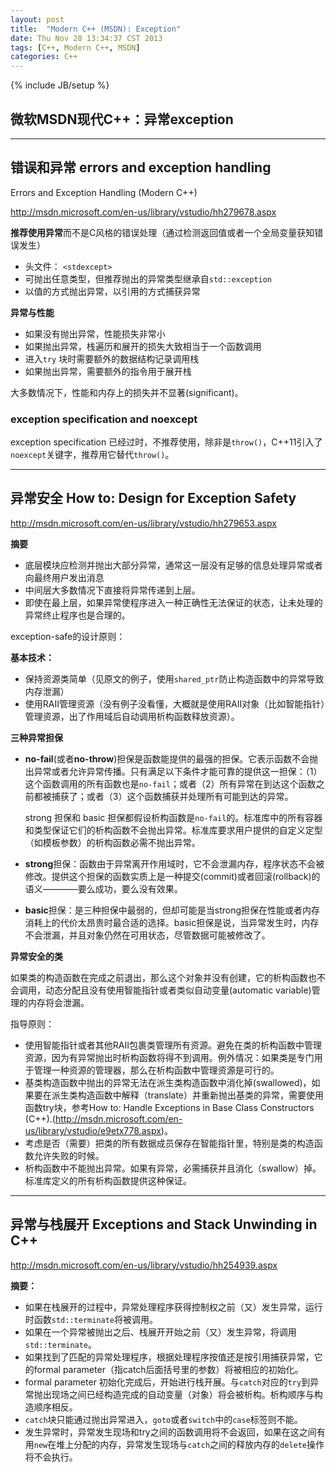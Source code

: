 ```yaml
---
layout: post
title:  "Modern C++ (MSDN): Exception"
date: Thu Nov 28 13:34:37 CST 2013
tags: [C++, Modern C++, MSDN]
categories: C++
---
```

{% include JB/setup %}

微软MSDN现代C++：异常exception
---

---

## 错误和异常 errors and exception handling

Errors and Exception Handling (Modern C++)

<http://msdn.microsoft.com/en-us/library/vstudio/hh279678.aspx>

**推荐使用异常**而不是C风格的错误处理（通过检测返回值或者一个全局变量获知错误发生）

 - 头文件： `<stdexcept>`
 - 可抛出任意类型，但推荐抛出的异常类型继承自`std::exception`
 - 以值的方式抛出异常，以引用的方式捕获异常
 
**异常与性能**

 - 如果没有抛出异常，性能损失非常小
 - 如果抛出异常，栈遍历和展开的损失大致相当于一个函数调用
 - 进入`try` 块时需要额外的数据结构记录调用栈
 - 如果抛出异常，需要额外的指令用于展开栈

大多数情况下，性能和内存上的损失并不显著(significant)。

### exception specification and noexcept

exception specification 已经过时，不推荐使用，除非是`throw()`，C++11引入了`noexcept`关键字，推荐用它替代`throw()`。

---

## 异常安全 How to: Design for Exception Safety

<http://msdn.microsoft.com/en-us/library/vstudio/hh279653.aspx>

**摘要**

 - 底层模块应检测并抛出大部分异常，通常这一层没有足够的信息处理异常或者向最终用户发出消息
 - 中间层大多数情况下直接将异常传递到上层。
 - 即使在最上层，如果异常使程序进入一种正确性无法保证的状态，让未处理的异常终止程序也是合理的。

exception-safe的设计原则：

**基本技术：**

 - 保持资源类简单（见原文的例子，使用`shared_ptr`防止构造函数中的异常导致内存泄漏）
 - 使用RAII管理资源（没有例子没看懂，大概就是使用RAII对象（比如智能指针）管理资源，出了作用域后自动调用析构函数释放资源）。

**三种异常担保**

 - **no-fail**(或者**no-throw**)担保是函数能提供的最强的担保。它表示函数不会抛出异常或者允许异常传播。只有满足以下条件才能可靠的提供这一担保：（1）这个函数调用的所有函数也是`no-fail`；或者（2）所有异常在到达这个函数之前都被捕获了；或者（3）这个函数捕获并处理所有可能到达的异常。
 
	strong 担保和 basic 担保都假设析构函数是`no-fail`的。标准库中的所有容器和类型保证它们的析构函数不会抛出异常。标准库要求用户提供的自定义定型（如模板参数）的析构函数必需不抛出异常。

- **strong**担保：函数由于异常离开作用域时，它不会泄漏内存，程序状态不会被修改。提供这个担保的函数实质上是一种提交(commit)或者回滚(rollback)的语义————要么成功，要么没有效果。

- **basic**担保：是三种担保中最弱的，但却可能是当strong担保在性能或者内存消耗上的代价太昂贵时最合适的选择。basic担保是说，当异常发生时，内存不会泄漏，并且对象仍然在可用状态，尽管数据可能被修改了。

**异常安全的类**

如果类的构造函数在完成之前退出，那么这个对象并没有创建，它的析构函数也不会调用，动态分配且没有使用智能指针或者类似自动变量(automatic variable)管理的内存将会泄漏。

指导原则：

 - 使用智能指针或者其他RAII包裹类管理所有资源。避免在类的析构函数中管理资源，因为有异常抛出时析构函数将得不到调用。例外情况：如果类是专门用于管理一种资源的管理器，那么在析构函数中管理资源是可行的。
 - 基类构造函数中抛出的异常无法在派生类构造函数中消化掉(swallowed)，如果要在派生类构造函数中解释（translate）并重新抛出基类的异常，需要使用函数try块，参考How to: Handle Exceptions in Base Class Constructors (C++).(<http://msdn.microsoft.com/en-us/library/vstudio/e9etx778.aspx>)。
 - 考虑是否（需要）把类的所有数据成员保存在智能指针里，特别是类的构造函数允许失败的时候。
 - 析构函数中不能抛出异常。如果有异常，必需捕获并且消化（swallow）掉。标准库定义的所有析构函数提供这种保证。

---

## 异常与栈展开 Exceptions and Stack Unwinding in C++

<http://msdn.microsoft.com/en-us/library/vstudio/hh254939.aspx>

**摘要：**

 * 如果在栈展开的过程中，异常处理程序获得控制权之前（又）发生异常，运行时函数`std::terminate`将被调用。
 * 如果在一个异常被抛出之后、栈展开开始之前（又）发生异常，将调用`std::terminate`。
 * 如果找到了匹配的异常处理程序，根据处理程序按值还是按引用捕获异常，它的formal parameter（指catch后面括号里的参数）将被相应的初始化。
 * formal parameter 初始化完成后，开始进行栈开展。与`catch`对应的`try`到异常抛出现场之间已经构造完成的自动变量（对象）将会被析构。析构顺序与构造顺序相反。
 * `catch`块只能通过抛出异常进入，`goto`或者`switch`中的`case`标签则不能。
 * 发生异常时，异常发生现场和try之间的函数调用将不会返回，如果在这之间有用`new`在堆上分配的内存，异常发生现场与`catch`之间的释放内存的`delete`操作将不会执行。

